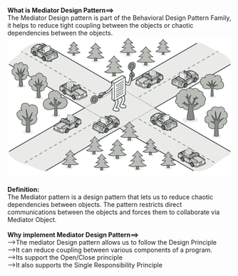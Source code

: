 <b>What is Mediator Design Pattern==></b></br>
The Mediator Design pattern is part of the Behavioral Design Pattern Family, it helps to reduce tight coupling between the objects or chaotic dependencies between the objects.</br>
<img src="https://github.com/firoze-hossain/Design-Pattern/blob/master/Behavioral%20Patterns/MediatorDesignPattern/src/images/mediator.png" alt="Mediator" title="mediator">
</br></br>
<b>Definition:</b></br>
The Mediator pattern is a design pattern that lets us to reduce chaotic dependencies between objects.
The pattern restricts direct communications between the objects and forces them to collaborate via Mediator Object.</br></br>
<b> Why implement Mediator Design Pattern==></b></br>
-->The mediator Design pattern allows us to follow the Design Principle</br>
-->It can reduce coupling between various components of a program.</br>
-->Its support the Open/Close principle</br>
-->It also supports the Single Responsibility Principle
